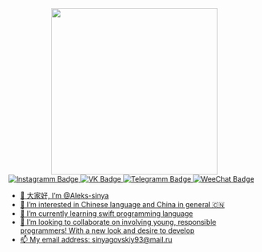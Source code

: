 <div id="header" align="center">
  <img src="https://media.giphy.com/media/1GEATImIxEXVR79Dhk/giphy.gif" width="333"/>
</div>

<div id="badges">
  <a href="https://www.instagram.com/aleks_sinya/">
    <img src="https://img.shields.io/badge/Instagram-E4405F?style=for-the-badge&logo=instagram&logoColor=white" alt="Instagramm Badge"/>
  </a>
  <a href="https://vk.com/aleks_sinya">
    <img src="https://img.shields.io/badge/вконтакте-%232E87FB.svg?&style=for-the-badge&logo=vk&logoColor=white" alt="VK Badge"/>
  </a>
  <a href="https://t.me/aleks_sinya">
    <img src="https://img.shields.io/badge/Telegram-2CA5E0?style=for-the-badge&logo=telegram&logoColor=white" alt="Telegramm Badge"/>
  </a>
  <a href="https://msngr.link/wc/sinyagovskiy93">
    <img src="https://img.shields.io/badge/WeChat-07C160?style=for-the-badge&logo=wechat&logoColor=white" alt="WeeChat Badge"/>
</div>

- 👋 大家好, I’m @Aleks-sinya
- 👀 I’m interested in Chinese language and China in general 🇨🇳 
- 🌱 I’m currently learning swift programming language
- 💞️ I’m looking to collaborate on involving young, responsible programmers! With a new look and desire to develop
- 📫 My email address: sinyagovskiy93@mail.ru


